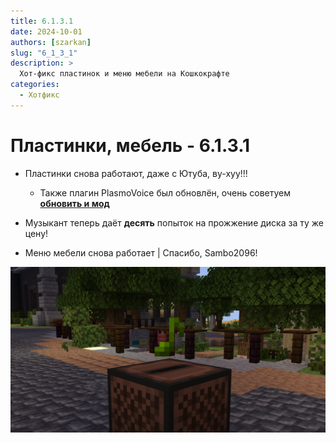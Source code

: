 ```yaml
---
title: 6.1.3.1
date: 2024-10-01
authors: [szarkan]
slug: "6_1_3_1"
description: >
  Хот-фикс пластинок и меню мебели на Кошкокрафте
categories:
  - Хотфикс
---
```


# Пластинки, мебель - 6.1.3.1

- Пластинки снова работают, даже с Ютуба, ву-хуу!!!

  - Также плагин PlasmoVoice был обновлён, очень советуем [**обновить и мод**](<https://modrinth.com/plugin/plasmo-voice/versions?g=1.21.1&l=forge&l=fabric&l=neoforge>)

- Музыкант теперь даёт **десять** попыток на прожжение диска за ту же цену!

- Меню мебели снова работает | Спасибо, Sambo2096!

![Обложка обновления 6.1.3.1](/assets/updates/6_1_3_1/preview.png)